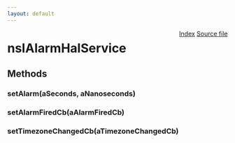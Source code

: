 ```yaml
---
layout: default
---
```

<div class='links' style='float:right'><a href="../index.html">Index</a>
<a href="http://dxr.mozilla.org/mozilla-central/source/dom/alarm/nsIAlarmHalService.idl">Source file</a>
</div>

# nsIAlarmHalService #

## Methods ##

### setAlarm(aSeconds, aNanoseconds) ###

### setAlarmFiredCb(aAlarmFiredCb) ###

### setTimezoneChangedCb(aTimezoneChangedCb) ###
